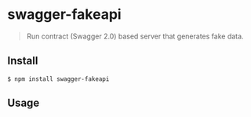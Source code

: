 # swagger-fakeapi

> Run contract (Swagger 2.0) based server that generates fake data.

## Install

```
$ npm install swagger-fakeapi
```

## Usage
